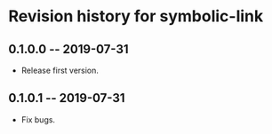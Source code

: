 # Revision history for symbolic-link

## 0.1.0.0 -- 2019-07-31

* Release first version.

## 0.1.0.1 -- 2019-07-31

* Fix bugs.
